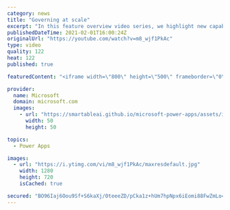```yaml
---
category: news
title: "Governing at scale"
excerpt: "In this feature overview video series, we highlight new capabilities included in the latest update to Microsoft Power Apps.  Microsoft's Power Platform is a rich ecosystem of more than three hundred Microsoft and non-Microsoft connectors that can be leveraged by apps and flows. We are proud to introduce"
publishedDateTime: 2021-02-01T16:00:24Z
originalUrl: "https://youtube.com/watch?v=m8_wjf1PkAc"
type: video
quality: 122
heat: 122
published: true

featuredContent: "<iframe width=\"800\" height=\"500\" frameborder=\"0\" src=\"https://www.youtube.com/embed/m8_wjf1PkAc\" allow=\"accelerometer; autoplay; encrypted-media; gyroscope; picture-in-picture\" allowfullscreen></iframe>"

provider:
  name: Microsoft
  domain: microsoft.com
  images:
    - url: "https://smartableai.github.io/microsoft-power-apps/assets/images/organizations/microsoft.com-50x50.jpg"
      width: 50
      height: 50

topics:
  - Power Apps

images:
  - url: "https://i.ytimg.com/vi/m8_wjf1PkAc/maxresdefault.jpg"
    width: 1280
    height: 720
    isCached: true

secured: "BO96Iaj6Oou9Sf+S6kaXj/0teeeZD/pCka1z+hUm7hpNpx6iEomi88FwZmLo433NZJU4SYQY+DPLKVjGnoTz06ClWdLzXhM1LCygi2Qvy/vLmggAqFG+DzDm79y+H+KUjMGKMFqeCUxPrHmIfFYlPNSvkLQFMbfOqjYKr46yh8Hj5Ea7e81rVCC87cW+vMao5spaSaPTDJbx9bY1tpV67vLltmBcDmle1KBgYQ/RjmB/N2hA4YYcLGcLhX4gVrRY/EticJuFOWU/aYQKQosmhru7NIXhRd2JcAlxqKQVQ46ezgtzb85i3StPADIMv8NTMjWfeWmgZi6e51mKa8BrgwNKubPrpwE6p3u0bznN3mGpVDiX/eBcWp57RaSEvh+LdbUTaPH5L8zoe60e9Gr3d3zXN2Kln1es+dhaf3mc5Y8=;O2K/ZVPiI28zbhjZwX1dgw=="
---
```


